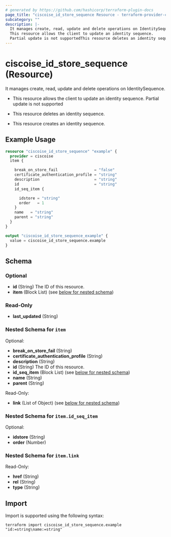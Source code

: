 ```yaml
---
# generated by https://github.com/hashicorp/terraform-plugin-docs
page_title: "ciscoise_id_store_sequence Resource - terraform-provider-ciscoise"
subcategory: ""
description: |-
  It manages create, read, update and delete operations on IdentitySequence.
  This resource allows the client to update an identity sequence.
  Partial update is not supportedThis resource deletes an identity sequence.This resource creates an identity sequence.
---
```


# ciscoise_id_store_sequence (Resource)

It manages create, read, update and delete operations on IdentitySequence.

- This resource allows the client to update an identity sequence.
Partial update is not supported

- This resource deletes an identity sequence.

- This resource creates an identity sequence.

## Example Usage

```terraform
resource "ciscoise_id_store_sequence" "example" {
  provider = ciscoise
  item {

    break_on_store_fail                = "false"
    certificate_authentication_profile = "string"
    description                        = "string"
    id                                 = "string"
    id_seq_item {

      idstore = "string"
      order   = 1
    }
    name   = "string"
    parent = "string"
  }
}

output "ciscoise_id_store_sequence_example" {
  value = ciscoise_id_store_sequence.example
}
```

<!-- schema generated by tfplugindocs -->
## Schema

### Optional

- **id** (String) The ID of this resource.
- **item** (Block List) (see [below for nested schema](#nestedblock--item))

### Read-Only

- **last_updated** (String)

<a id="nestedblock--item"></a>
### Nested Schema for `item`

Optional:

- **break_on_store_fail** (String)
- **certificate_authentication_profile** (String)
- **description** (String)
- **id** (String) The ID of this resource.
- **id_seq_item** (Block List) (see [below for nested schema](#nestedblock--item--id_seq_item))
- **name** (String)
- **parent** (String)

Read-Only:

- **link** (List of Object) (see [below for nested schema](#nestedatt--item--link))

<a id="nestedblock--item--id_seq_item"></a>
### Nested Schema for `item.id_seq_item`

Optional:

- **idstore** (String)
- **order** (Number)


<a id="nestedatt--item--link"></a>
### Nested Schema for `item.link`

Read-Only:

- **href** (String)
- **rel** (String)
- **type** (String)

## Import

Import is supported using the following syntax:

```shell
terraform import ciscoise_id_store_sequence.example "id:=string\name:=string"
```
